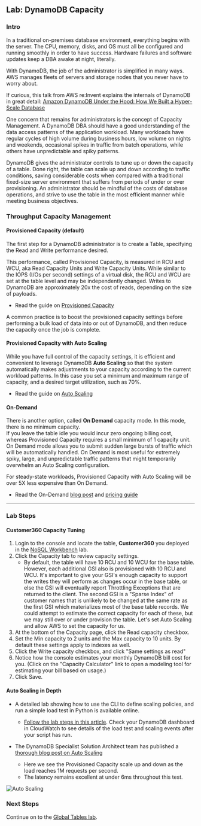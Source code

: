 ## Lab: DynamoDB Capacity

### Intro

In a traditional on-premises database environment, everything begins with the server.  The CPU, memory, disks, and OS must all be configured and running smoothly in order to have success. Hardware failures and software updates keep a DBA awake at night, literally.

With DynamoDB, the job of the administrator is simplified in many ways.  AWS manages fleets of servers and storage nodes that you never have to worry about.

If curious, this talk from AWS re:Invent explains the internals of DynamoDB in great detail: [Amazon DynamoDB Under the Hood: How We Built a Hyper-Scale Database](https://youtu.be/yvBR71D0nAQ)

One concern that remains for administrators is the concept of Capacity Management.  A DynamoDB DBA should have a good understanding of the data access patterns of the application workload.  Many workloads have regular cycles of high volume during business hours, low volume on nights and weekends, occasional spikes in traffic from batch operations, while others have unpredictable and spiky patterns. 

DynamoDB gives the administrator controls to tune up or down the capacity of a table.  Done right, the table can scale up and down according to traffic conditions, saving considerable costs when compared with a traditional fixed-size server environment that suffers from periods of under or over provisioning.
An administrator should be mindful of the costs of database operations, and strive to use the table in the most efficient manner while meeting business objectives.

### Throughput Capacity Management

#### Provisioned Capacity (default)
The first step for a DynamoDB administrator is to create a Table, specifying the Read and Write performance desired.  

This performance, called Provisioned Capacity, is measured in RCU and WCU, aka Read Capacity Units and Write Capacity Units.
While similar to the IOPS (I/Os per second) settings of a virtual disk, the RCU and WCU are set at the table level and may be independently changed.
Writes to DynamoDB are approximately 20x the cost of reads, depending on the size of payloads.

   * Read the guide on [Provisioned Capacity](https://docs.aws.amazon.com/amazondynamodb/latest/developerguide/ProvisionedThroughput.html)

A common practice is to boost the provisioned capacity settings 
before performing a bulk load of data into or out of DynamoDB, and then reduce the capacity
once the job is complete.

#### Provisioned Capacity with Auto Scaling

While you have full control of the capacity settings, it is efficient and convenient to leverage 
DynamoDB **Auto Scaling** so that the system automatically makes adjustments to your capacity according to the 
current workload patterns.  In this case you set a minimum and maximum range of capacity, and a desired target utilization, such as 70%.

   * Read the guide on [Auto Scaling](https://docs.aws.amazon.com/amazondynamodb/latest/developerguide/AutoScaling.html)

#### On-Demand
There is another option, called **On Demand** capacity mode.  In this mode, there is no minimum capacity.  
If you leave the table idle you would incur zero ongoing billing cost, whereas Provisioned Capacity requires a small minimum of 1 capacity unit.
On Demand mode allows you to submit sudden large bursts of traffic which will be automatically handled.
On Demand is most useful for extremely spiky, large, and unpredictable traffic patterns that 
might temporarily overwhelm an Auto Scaling configuration.

For steady-state workloads, Provisioned Capacity with Auto Scaling will be over 5X less expensive than On Demand.

   * Read the On-Demand [blog post](https://aws.amazon.com/blogs/aws/amazon-dynamodb-on-demand-no-capacity-planning-and-pay-per-request-pricing/)
   and [pricing guide](https://aws.amazon.com/dynamodb/pricing/on-demand/)

-----

### Lab Steps

#### Customer360 Capacity Tuning

1. Login to the console and locate the table, **Customer360** you deployed in the [NoSQL Workbench](../lab-nosql-workbench/README.md) lab.
1. Click the Capacity tab to review capacity settings.
   * By default, the table will have 10 RCU and 10 WCU for the base table.  
     However, each additional GSI also is provisioned with 10 RCU and WCU.
     It's important to give your GSI's enough capacity to support the writes they will perform as 
     changes occur in the base table, or else the GSI will eventually report Throttling Exceptions that are returned to the client.
     The second GSI is a "Sparse Index" of customer names that is unlikely to be 
     changed at the same rate as the first GSI which materializes most of the base table records.
     We could attempt to estimate the correct capacity for each of these, but we may still over or under provision the table.
     Let's set Auto Scaling and allow AWS to set the capacity for us.  
1. At the bottom of the Capacity page, click the Read capacity checkbox.  
1. Set the Min capacity to 2 units and the Max capacity to 10 units.  By default these settings apply to indexes as well.
1. Click the Write capacity checkbox, and click "Same settings as read"
1. Notice how the console estimates your monthly DynamoDB bill cost for you.  (Click on the "Capacity Calculator" link to open a modeling tool for estimating your bill based on usage.)     
1. Click Save.


#### Auto Scaling in Depth

 * A detailed lab showing how to use the CLI to define scaling policies, and run a simple load test in Python is available online.

    * [Follow the lab steps in this article](https://docs.aws.amazon.com/amazondynamodb/latest/developerguide/AutoScaling.CLI.html).  Check your DynamoDB dashboard in CloudWatch to see details of the load test and scaling events after your script has run.
    

 * The DynamoDB Specialist Solution Architect team has published a [thorough blog post on Auto Scaling](https://aws.amazon.com/blogs/database/amazon-dynamodb-auto-scaling-performance-and-cost-optimization-at-any-scale/)
     * Here we see the Provisioned Capacity scale up and down as the load reaches 1M requests per second.  
     * The latency remains excellent at under 6ms throughout this test.


![Auto Scaling](https://d2908q01vomqb2.cloudfront.net/887309d048beef83ad3eabf2a79a64a389ab1c9f/2019/02/26/dynamodb-auto-scaling-6.gif "Auto Scaling ")


### Next Steps

Continue on to the [Global Tables lab](../lab-global-tables/README.md).
